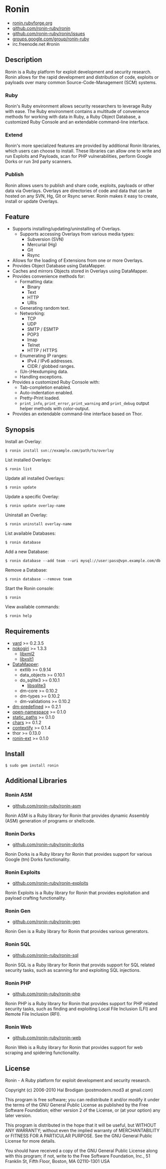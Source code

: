 # Ronin

* [ronin.rubyforge.org](http://ronin.rubyforge.org)
* [github.com/ronin-ruby/ronin](http://github.com/ronin-ruby/ronin)
* [github.com/ronin-ruby/ronin/issues](http://github.com/ronin-ruby/ronin/issues)
* [groups.google.com/group/ronin-ruby](http://groups.google.com/group/ronin-ruby)
* irc.freenode.net #ronin

## Description

Ronin is a Ruby platform for exploit development and security research.
Ronin allows for the rapid development and distribution of code, exploits
or payloads over many common Source-Code-Management (SCM) systems.

### Ruby

Ronin's Ruby environment allows security researchers to leverage Ruby with
ease. The Ruby environment contains a multitude of convenience methods
for working with data in Ruby, a Ruby Object Database, a customized Ruby
Console and an extendable command-line interface.

### Extend

Ronin's more specialized features are provided by additional Ronin
libraries, which users can choose to install. These libraries can allow
one to write and run Exploits and Payloads, scan for PHP vulnerabilities,
perform Google Dorks  or run 3rd party scanners.

### Publish

Ronin allows users to publish and share code, exploits, payloads or other
data via Overlays. Overlays are directories of code and data that can be
hosted on any SVN, Hg, Git or Rsync server. Ronin makes it easy to create,
install or update Overlays.

## Feature

* Supports installing/updating/uninstalling of Overlays.
  * Supports accessing Overlays from various media types:
    * Subversion (SVN)
    * Mercurial (Hg)
    * Git
    * Rsync
* Allows for the loading of Extensions from one or more Overlays.
* Provides Object Database using DataMapper.
* Caches and mirrors Objects stored in Overlays using DataMapper.
* Provides convenience methods for:
  * Formatting data:
    * Binary
    * Text
    * HTTP
    * URIs
  * Generating random text.
  * Networking:
    * TCP
    * UDP
    * SMTP / ESMTP
    * POP3
    * Imap
    * Telnet
    * HTTP / HTTPS
  * Enumerating IP ranges:
    * IPv4 / IPv6 addresses.
    * CIDR / globbed ranges.
  * (Un-)Hexdumping data.
  * Handling exceptions.
* Provides a customized Ruby Console with:
  * Tab-completion enabled.
  * Auto-indentation enabled.
  * Pretty-Print loaded.
  * `print_info`, `print_error`, `print_warning` and `print_debug`
    output helper methods with color-output.
* Provides an extendable command-line interface based on Thor.

## Synopsis

Install an Overlay:

    $ ronin install svn://example.com/path/to/overlay

List installed Overlays:

    $ ronin list

Update all installed Overlays:

    $ ronin update

Update a specific Overlay:

    $ ronin update overlay-name

Uninstall an Overlay:

    $ ronin uninstall overlay-name

List available Databases:

    $ ronin database

Add a new Database:

    $ ronin database --add team --uri mysql://user:pass@vpn.example.com/db

Remove a Database:

    $ ronin database --remove team

Start the Ronin console:

    $ ronin

View available commands:

    $ ronin help

## Requirements

* [yard](http://yard.soen.ca/) >= 0.2.3.5
* [nokogiri](http://nokogiri.rubyforge.org/) >= 1.3.3
  * [libxml2](http://xmlsoft.org/)
  * [libxslt1](http://xmlsoft.org/XSLT/)
* [DataMapper](http://datamapper.org/):
  * extlib >= 0.9.14
  * data_objects >= 0.10.1
  * do_sqlite3 >= 0.10.1
    * [libsqlite3](http://sqlite.org/)
  * dm-core >= 0.10.2
  * dm-types >= 0.10.2
  * dm-validations >= 0.10.2
* [dm-predefined](http://dm-predefined.rubyforge.org/) >= 0.2.1
* [open-namespace](http://github.com/postmodern/open-namespace) >= 0.1.0
* [static_paths](http://github.com/postmodern/static_paths) >= 0.1.0
* [chars](http://chars.rubyforge.org/) >= 0.1.2
* [contextify](http://contextify.rubyforge.org/) >= 0.1.4
* thor >= 0.13.0
* [ronin-ext](http://ronin.rubyforge.org/) >= 0.1.0

## Install

    $ sudo gem install ronin

## Additional Libraries

### Ronin ASM

* [github.com/ronin-ruby/ronin-asm](http://github.com/ronin-ruby/ronin-asm)

Ronin ASM is a Ruby library for Ronin that provides dynamic Assembly (ASM)
generation of programs or shellcode.

### Ronin Dorks

* [github.com/ronin-ruby/ronin-dorks](http://github.com/ronin-ruby/ronin-dorks)

Ronin Dorks is a Ruby library for Ronin that provides support for various
Google (tm) Dorks functionality.

### Ronin Exploits

* [github.com/ronin-ruby/ronin-exploits](http://github.com/ronin-ruby/ronin-exploits)

Ronin Exploits is a Ruby library for Ronin that provides exploitation and
payload crafting functionality.

### Ronin Gen

* [github.com/ronin-ruby/ronin-gen](http://github.com/ronin-ruby/ronin-gen)

Ronin Gen is a Ruby library for Ronin that provides various generators.

### Ronin SQL

* [github.com/ronin-ruby/ronin-sql](http://github.com/ronin-ruby/ronin-sql)

Ronin SQL is a Ruby library for Ronin that provids support for SQL related
security tasks, such as scanning for and exploiting SQL injections.

### Ronin PHP

* [github.com/ronin-ruby/ronin-php](http://github.com/ronin-ruby/ronin-php)

Ronin PHP is a Ruby library for Ronin that provides support for PHP related
security tasks, such as finding and exploiting Local File Inclusion (LFI)
and Remote File Inclusion (RFI).

### Ronin Web

* [github.com/ronin-ruby/ronin-web](http://github.com/ronin-ruby/ronin-web)

Ronin Web is a Ruby library for Ronin that provides support for web
scraping and spidering functionality.

## License

Ronin - A Ruby platform for exploit development and security research.

Copyright (c) 2006-2010 Hal Brodigan (postmodern.mod3 at gmail.com)

This program is free software; you can redistribute it and/or modify
it under the terms of the GNU General Public License as published by
the Free Software Foundation; either version 2 of the License, or
(at your option) any later version.

This program is distributed in the hope that it will be useful,
but WITHOUT ANY WARRANTY; without even the implied warranty of
MERCHANTABILITY or FITNESS FOR A PARTICULAR PURPOSE.  See the
GNU General Public License for more details.

You should have received a copy of the GNU General Public License
along with this program; if not, write to the Free Software
Foundation, Inc., 51 Franklin St, Fifth Floor, Boston, MA  02110-1301  USA
